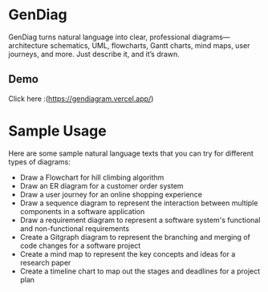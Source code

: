# GenDiag
GenDiag turns natural language into clear, professional diagrams—architecture schematics, UML, flowcharts, Gantt charts, mind maps, user journeys, and more. Just describe it, and it’s drawn.
## Demo
Click here  :(https://gendiagram.vercel.app/)
# Sample Usage
Here are some sample natural language texts that you can try for different types of diagrams:
 - Draw a Flowchart for hill climbing algorithm
 - Draw an ER diagram for a customer order system
- Draw a user journey for an online shopping experience
- Draw a sequence diagram to represent the interaction between multiple components in a software application
- Draw a requirement diagram to represent a software system's functional and non-functional requirements
- Create a Gitgraph diagram to represent the branching and merging of code changes for a software project
- Create a mind map to represent the key concepts and ideas for a research paper
- Create a timeline chart to map out the stages and deadlines for a project plan

